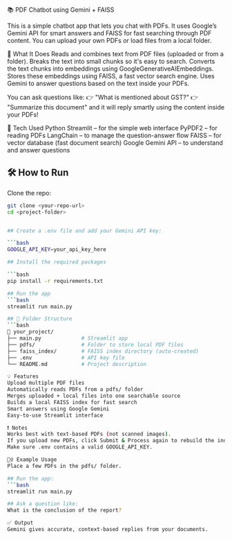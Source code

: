 📚 PDF Chatbot using Gemini + FAISS

This is a simple chatbot app that lets you chat with PDFs. It uses Google’s Gemini API for smart answers and FAISS for fast searching through PDF content. You can upload your own PDFs or load files from a local folder.

🚀 What It Does
Reads and combines text from PDF files (uploaded or from a folder).
Breaks the text into small chunks so it's easy to search.
Converts the text chunks into embeddings using GoogleGenerativeAIEmbeddings.
Stores these embeddings using FAISS, a fast vector search engine.
Uses Gemini to answer questions based on the text inside your PDFs.

You can ask questions like:
👉 "What is mentioned about GST?"
👉 "Summarize this document"
and it will reply smartly using the content inside your PDFs!

🧰 Tech Used
Python
Streamlit – for the simple web interface
PyPDF2 – for reading PDFs
LangChain – to manage the question-answer flow
FAISS – for vector database (fast document search)
Google Gemini API – to understand and answer questions


## 🛠 How to Run

Clone the repo:

```bash
git clone <your-repo-url>
cd <project-folder>


## Create a .env file and add your Gemini API key:

```bash
GOOGLE_API_KEY=your_api_key_here

## Install the required packages

```bash
pip install -r requirements.txt

## Run the app
```bash
streamlit run main.py

## 📁 Folder Structure
```bash
📂 your_project/
├── main.py             # Streamlit app
├── pdfs/               # Folder to store local PDF files
├── faiss_index/        # FAISS index directory (auto-created)
├── .env                # API key file
└── README.md           # Project description

💡 Features
Upload multiple PDF files
Automatically reads PDFs from a pdfs/ folder
Merges uploaded + local files into one searchable source
Builds a local FAISS index for fast search
Smart answers using Google Gemini
Easy-to-use Streamlit interface

❗ Notes
Works best with text-based PDFs (not scanned images).
If you upload new PDFs, click Submit & Process again to rebuild the index.
Make sure .env contains a valid GOOGLE_API_KEY.

🙋‍♀️ Example Usage
Place a few PDFs in the pdfs/ folder.

## Run the app:
```bash
streamlit run main.py

## Ask a question like:
What is the conclusion of the report?

✅ Output
Gemini gives accurate, context-based replies from your documents.
